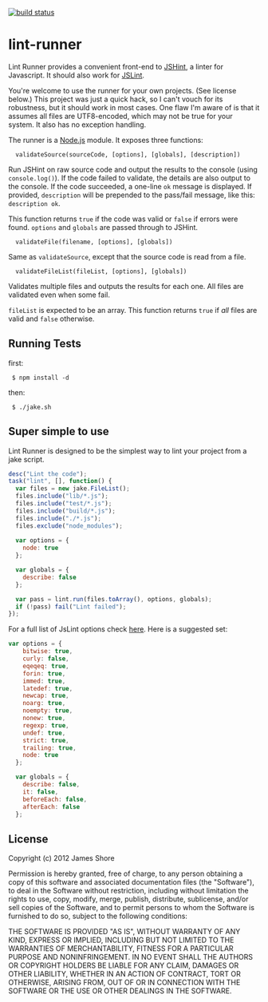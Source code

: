 [![build status](https://secure.travis-ci.org/senchalabs/connect.png)](http://travis-ci.org/senchalabs/connect)
# lint-runner

Lint Runner provides a convenient front-end to [JSHint](http://www.jshint.com), a linter for Javascript. It should also work for [JSLint](http://www.jslint.com/). 

You're welcome to use the runner for your own projects. (See license below.) This project was just a quick hack, so I can't vouch for its robustness, but it should work in most cases. One flaw I'm aware of is that it assumes all files are UTF8-encoded, which may not be true for your system. It also has no exception handling.

The runner is a [Node.js](http://nodejs.org/) module. It exposes three functions:

      validateSource(sourceCode, [options], [globals], [description])
   
Run JSHint on raw source code and output the results to the console (using `console.log()`). If the code failed to validate, the details are also output to the console. If the code succeeded, a one-line `ok` message is displayed. If provided, `description` will be prepended to the pass/fail message, like this: `description ok`.

This function returns `true` if the code was valid or `false` if errors were found. `options` and `globals` are passed through to JSHint.

      validateFile(filename, [options], [globals])
   
Same as `validateSource`, except that the source code is read from a file.

      validateFileList(fileList, [options], [globals])
  
Validates multiple files and outputs the results for each one. All files are validated even when some fail.

`fileList` is expected to be an array. This function returns `true` if *all* files are valid and `false` otherwise.

## Running Tests

first:
     
     $ npm install -d
then:
     
     $ ./jake.sh

## Super simple to use

Lint Runner is designed to be the simplest way to lint your project from a jake script.

```javascript
desc("Lint the code");
task("lint", [], function() {
  var files = new jake.FileList();
  files.include("lib/*.js");
  files.include("test/*.js");
  files.include("build/*.js");
  files.include("./*.js");
  files.exclude("node_modules");
  
  var options = {
    node: true
  };

  var globals = {
    describe: false
  };

  var pass = lint.run(files.toArray(), options, globals);
  if (!pass) fail("Lint failed");
});
```
For a full list of JsLint options check [here](http://www.jslint.com/lint.html#options). Here is a suggested set:

```javascript
var options = {
    bitwise: true,
    curly: false,
    eqeqeq: true,
    forin: true,
    immed: true,
    latedef: true,
    newcap: true,
    noarg: true,
    noempty: true,
    nonew: true,
    regexp: true,
    undef: true,
    strict: true,
    trailing: true,
    node: true
  };

  var globals = {
    describe: false,
    it: false,
    beforeEach: false,
    afterEach: false
  };
```

License
-------
Copyright (c) 2012 James Shore

Permission is hereby granted, free of charge, to any person obtaining a copy of this software and associated documentation files (the "Software"), to deal in the Software without restriction, including without limitation the rights to use, copy, modify, merge, publish, distribute, sublicense, and/or sell copies of the Software, and to permit persons to whom the Software is furnished to do so, subject to the following conditions:

THE SOFTWARE IS PROVIDED "AS IS", WITHOUT WARRANTY OF ANY KIND, EXPRESS OR IMPLIED, INCLUDING BUT NOT LIMITED TO THE WARRANTIES OF MERCHANTABILITY, FITNESS FOR A PARTICULAR PURPOSE AND NONINFRINGEMENT. IN NO EVENT SHALL THE AUTHORS OR COPYRIGHT HOLDERS BE LIABLE FOR ANY CLAIM, DAMAGES OR OTHER LIABILITY, WHETHER IN AN ACTION OF CONTRACT, TORT OR OTHERWISE, ARISING FROM, OUT OF OR IN CONNECTION WITH THE SOFTWARE OR THE USE OR OTHER DEALINGS IN THE SOFTWARE.
